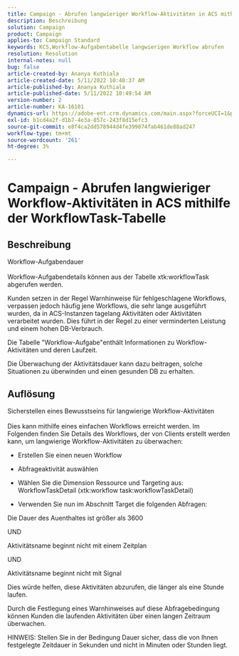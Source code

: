 ```yaml
---
title: Campaign - Abrufen langwieriger Workflow-Aktivitäten in ACS mithilfe der WorkflowTask-Tabelle
description: Beschreibung
solution: Campaign
product: Campaign
applies-to: Campaign Standard
keywords: KCS,Workflow-Aufgabentabelle langwierigen Workflow abrufen
resolution: Resolution
internal-notes: null
bug: false
article-created-by: Ananya Kuthiala
article-created-date: 5/11/2022 10:48:37 AM
article-published-by: Ananya Kuthiala
article-published-date: 5/11/2022 10:49:54 AM
version-number: 2
article-number: KA-16101
dynamics-url: https://adobe-ent.crm.dynamics.com/main.aspx?forceUCI=1&pagetype=entityrecord&etn=knowledgearticle&id=d72bffe3-17d1-ec11-a7b5-0022480a8e40
exl-id: b1cd4a2f-d1b7-4e3a-857c-243f8d15efc3
source-git-commit: e8f4ca2dd578944d4fe399074fab461de88ad247
workflow-type: tm+mt
source-wordcount: '261'
ht-degree: 3%

---
```


# Campaign - Abrufen langwieriger Workflow-Aktivitäten in ACS mithilfe der WorkflowTask-Tabelle

## Beschreibung

Workflow-Aufgabendauer<br><br>
Workflow-Aufgabendetails können aus der Tabelle xtk:workflowTask abgerufen werden.

Kunden setzen in der Regel Warnhinweise für fehlgeschlagene Workflows, verpassen jedoch häufig jene Workflows, die sehr lange ausgeführt wurden, da in ACS-Instanzen tagelang Aktivitäten oder Aktivitäten verarbeitet wurden.
Dies führt in der Regel zu einer verminderten Leistung und einem hohen DB-Verbrauch.


Die Tabelle &quot;Workflow-Aufgabe&quot;enthält Informationen zu Workflow-Aktivitäten und deren Laufzeit.

Die Überwachung der Aktivitätsdauer kann dazu beitragen, solche Situationen zu überwinden und einen gesunden DB zu erhalten.


## Auflösung

Sicherstellen eines Bewusstseins für langwierige Workflow-Aktivitäten<br><br>
Dies kann mithilfe eines einfachen Workflows erreicht werden. Im Folgenden finden Sie Details des Workflows, der von Clients erstellt werden kann, um langwierige Workflow-Aktivitäten zu überwachen:

- Erstellen Sie einen neuen Workflow

- Abfrageaktivität auswählen

- Wählen Sie die Dimension Ressource und Targeting aus: WorkflowTaskDetail (xtk:workflow task:workflowTaskDetail)

- Verwenden Sie nun im Abschnitt Target die folgenden Abfragen:

Die Dauer des Auenthaltes ist größer als 3600

UND

Aktivitätsname beginnt nicht mit einem Zeitplan

UND

Aktivitätsname beginnt nicht mit Signal



Dies würde helfen, diese Aktivitäten abzurufen, die länger als eine Stunde laufen.

Durch die Festlegung eines Warnhinweises auf diese Abfragebedingung können Kunden die laufenden Aktivitäten über einen langen Zeitraum überwachen.

HINWEIS: Stellen Sie in der Bedingung Dauer sicher, dass die von Ihnen festgelegte Zeitdauer in Sekunden und nicht in Minuten oder Stunden liegt.
